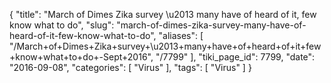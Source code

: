 {
    "title": "March of Dimes Zika survey \u2013 many have of heard of it, few know what to do",
    "slug": "march-of-dimes-zika-survey-many-have-of-heard-of-it-few-know-what-to-do",
    "aliases": [
        "/March+of+Dimes+Zika+survey+\u2013+many+have+of+heard+of+it+few+know+what+to+do+-Sept+2016",
        "/7799"
    ],
    "tiki_page_id": 7799,
    "date": "2016-09-08",
    "categories": [
        "Virus"
    ],
    "tags": [
        "Virus"
    ]
}